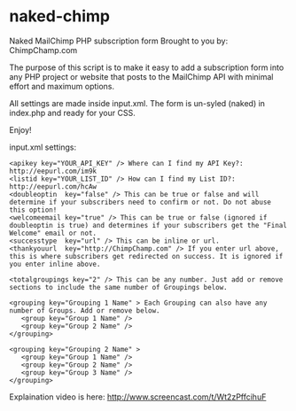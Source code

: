 naked-chimp
=========== 

Naked MailChimp PHP subscription form Brought to you by: ChimpChamp.com

The purpose of this script is to make it easy to add a subscription form into any PHP project or website that posts to the MailChimp API with minimal effort and maximum options.

All settings are made inside input.xml. The form is un-syled (naked) in index.php and ready for your CSS.

Enjoy!


input.xml settings:


    <apikey key="YOUR_API_KEY" /> Where can I find my API Key?: http://eepurl.com/im9k
    <listid key="YOUR_LIST_ID" /> How can I find my List ID?: http://eepurl.com/hcAw
    <doubleoptin  key="false" /> This can be true or false and will determine if your subscribers need to confirm or not. Do not abuse this option!
    <welcomeemail key="true" /> This can be true or false (ignored if doubleoptin is true) and determines if your subscribers get the "Final Welcome" email or not.
    <successtype  key="url" /> This can be inline or url.
    <thankyouurl  key="http://ChimpChamp.com" /> If you enter url above, this is where subscribers get redirected on success. It is ignored if you enter inline above.

    <totalgroupings key="2" /> This can be any number. Just add or remove sections to include the same number of Groupings below.

    <grouping key="Grouping 1 Name" > Each Grouping can also have any number of Groups. Add or remove below.
       <group key="Group 1 Name" />
       <group key="Group 2 Name" />
    </grouping>

    <grouping key="Grouping 2 Name" >
       <group key="Group 1 Name" />
       <group key="Group 2 Name" />
       <group key="Group 3 Name" />
    </grouping>
    
    
Explaination video is here: http://www.screencast.com/t/Wt2zPffcihuF
